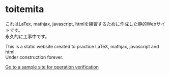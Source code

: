 # toitemita  

これはLaTex, mathjax, javascript, htmlを練習するために作成した静的Webサイトです。  
永久的に工事中です。  

This is a static website created to practice LaTeX, mathjax, javascript and html.   
Under construction forever.  

[Go to a sample site for operation verification](https://toitemita.netlify.app/)  
